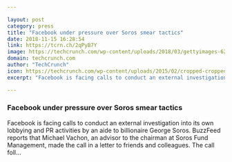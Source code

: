 ```yaml
---

layout: post
category: press
title: "Facebook under pressure over Soros smear tactics"
date: 2018-11-15 16:28:54
link: https://tcrn.ch/2qPyB7Y
image: https://techcrunch.com/wp-content/uploads/2018/03/gettyimages-629849310.jpeg?w=600
domain: techcrunch.com
author: "TechCrunch"
icon: https://techcrunch.com/wp-content/uploads/2015/02/cropped-cropped-favicon-gradient.png?w=180
excerpt: "Facebook is facing calls to conduct an external investigation into its own lobbying and PR activities by an aide to billionaire George Soros. BuzzFeed reports that Michael Vachon, an advisor to the chairman at Soros Fund Management, made the call in a letter to friends and colleagues. The call foll…"

---
```


### Facebook under pressure over Soros smear tactics

Facebook is facing calls to conduct an external investigation into its own lobbying and PR activities by an aide to billionaire George Soros. BuzzFeed reports that Michael Vachon, an advisor to the chairman at Soros Fund Management, made the call in a letter to friends and colleagues. The call foll…